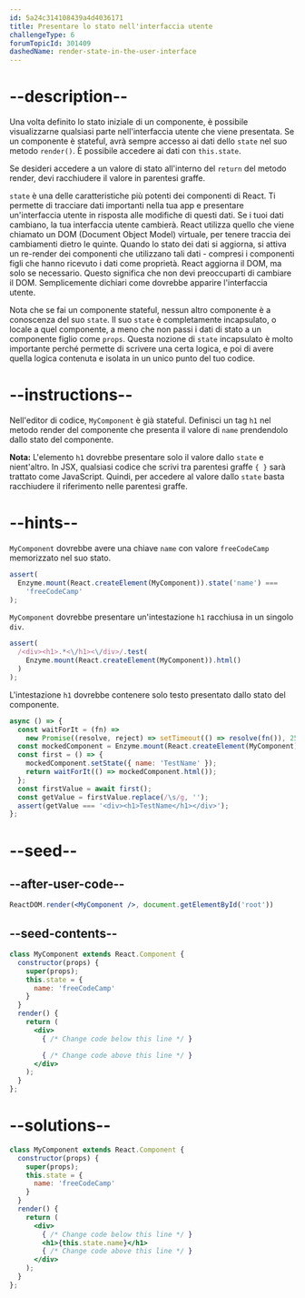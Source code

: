 ```yaml
---
id: 5a24c314108439a4d4036171
title: Presentare lo stato nell'interfaccia utente
challengeType: 6
forumTopicId: 301409
dashedName: render-state-in-the-user-interface
---
```


# --description--

Una volta definito lo stato iniziale di un componente, è possibile visualizzarne qualsiasi parte nell'interfaccia utente che viene presentata. Se un componente è stateful, avrà sempre accesso ai dati dello `state` nel suo metodo `render()`. È possibile accedere ai dati con `this.state`.

Se desideri accedere a un valore di stato all'interno del `return` del metodo render, devi racchiudere il valore in parentesi graffe.

`state` è una delle caratteristiche più potenti dei componenti di React. Ti permette di tracciare dati importanti nella tua app e presentare un'interfaccia utente in risposta alle modifiche di questi dati. Se i tuoi dati cambiano, la tua interfaccia utente cambierà. React utilizza quello che viene chiamato un DOM (Document Object Model) virtuale, per tenere traccia dei cambiamenti dietro le quinte. Quando lo stato dei dati si aggiorna, si attiva un re-render dei componenti che utilizzano tali dati - compresi i componenti figli che hanno ricevuto i dati come proprietà. React aggiorna il DOM, ma solo se necessario. Questo significa che non devi preoccuparti di cambiare il DOM. Semplicemente dichiari come dovrebbe apparire l'interfaccia utente.

Nota che se fai un componente stateful, nessun altro componente è a conoscenza del suo `state`. Il suo `state` è completamente incapsulato, o locale a quel componente, a meno che non passi i dati di stato a un componente figlio come `props`. Questa nozione di `state` incapsulato è molto importante perché permette di scrivere una certa logica, e poi di avere quella logica contenuta e isolata in un unico punto del tuo codice.

# --instructions--

Nell'editor di codice, `MyComponent` è già stateful. Definisci un tag `h1` nel metodo render del componente che presenta il valore di `name` prendendolo dallo stato del componente.

**Nota:** L'elemento `h1` dovrebbe presentare solo il valore dallo `state` e nient'altro. In JSX, qualsiasi codice che scrivi tra parentesi graffe `{ }` sarà trattato come JavaScript. Quindi, per accedere al valore dallo `state` basta racchiudere il riferimento nelle parentesi graffe.

# --hints--

`MyComponent` dovrebbe avere una chiave `name` con valore `freeCodeCamp` memorizzato nel suo stato.

```js
assert(
  Enzyme.mount(React.createElement(MyComponent)).state('name') ===
    'freeCodeCamp'
);
```

`MyComponent` dovrebbe presentare un'intestazione `h1` racchiusa in un singolo `div`.

```js
assert(
  /<div><h1>.*<\/h1><\/div>/.test(
    Enzyme.mount(React.createElement(MyComponent)).html()
  )
);
```

L'intestazione `h1` dovrebbe contenere solo testo presentato dallo stato del componente.

```js
async () => {
  const waitForIt = (fn) =>
    new Promise((resolve, reject) => setTimeout(() => resolve(fn()), 250));
  const mockedComponent = Enzyme.mount(React.createElement(MyComponent));
  const first = () => {
    mockedComponent.setState({ name: 'TestName' });
    return waitForIt(() => mockedComponent.html());
  };
  const firstValue = await first();
  const getValue = firstValue.replace(/\s/g, '');
  assert(getValue === '<div><h1>TestName</h1></div>');
};
```

# --seed--

## --after-user-code--

```jsx
ReactDOM.render(<MyComponent />, document.getElementById('root'))
```

## --seed-contents--

```jsx
class MyComponent extends React.Component {
  constructor(props) {
    super(props);
    this.state = {
      name: 'freeCodeCamp'
    }
  }
  render() {
    return (
      <div>
        { /* Change code below this line */ }

        { /* Change code above this line */ }
      </div>
    );
  }
};
```

# --solutions--

```jsx
class MyComponent extends React.Component {
  constructor(props) {
    super(props);
    this.state = {
      name: 'freeCodeCamp'
    }
  }
  render() {
    return (
      <div>
        { /* Change code below this line */ }
        <h1>{this.state.name}</h1>
        { /* Change code above this line */ }
      </div>
    );
  }
};
```
